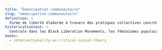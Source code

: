 ```yaml
---
title: "Émancipation communautaire"
slug: "emancipation-communautaire"
definition: >
  Forme de liberté élaborée à travers des pratiques collectives concrètes dans des contextes de domination, valorisant les solidarités et les appartenances locales.
historicalContext: >
  Centrale dans les Black Liberation Movements, les féminismes populaires et les mouvements autochtones. Elle critique les limites des modèles d’émancipation étatiques ou juridiques.
books:
  - intersectionality-as-critical-social-theory
---
```

